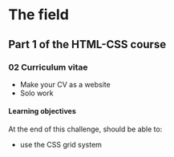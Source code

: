 # The field

## Part 1 of the HTML-CSS course

### 02 Curriculum vitae

* Make your CV as a website
* Solo work

#### Learning objectives

At the end of this challenge, should be able to:

* use the CSS grid system
